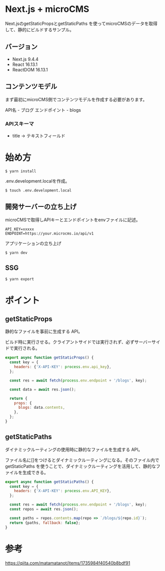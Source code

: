 # Next.js + microCMS

Next.jsのgetStaticPropsとgetStaticPaths を使ってmicroCMSのデータを取得して、静的にビルドするサンプル。

## バージョン

- Next.js 9.4.4
- React 16.13.1
- ReactDOM 16.13.1

## コンテンツモデル
まず最初にmicroCMS側でコンテンツモデルを作成する必要があります。

API名 - ブログ
エンドポイント - blogs

### APIスキーマ
- title -> テキストフィールド

# 始め方

```
$ yarn install
```

.env.development.localを作成。

```
$ touch .env.development.local
```

## 開発サーバーの立ち上げ

microCMSで取得しAPIキーとエンドポイントをenvファイルに記述。

```
API_KEY=xxxxx
ENDPOINT=https://your.microcms.io/api/v1
```

アプリケーションの立ち上げ

```
$ yarn dev
```

## SSG

```
$ yarn export
```

# ポイント

## getStaticProps

静的なファイルを事前に生成する API。

ビルド時に実行させる。クライアントサイドでは実行されず、必ずサーバーサイドで実行される。

```javascript
export async function getStaticProps() {
  const key = {
    headers: {'X-API-KEY': process.env.api_key},
  };

  const res = await fetch(process.env.endpoint + '/blogs', key);

  const data = await res.json();

  return {
    props: {
      blogs: data.contents,
    },
  };
}
```

## getStaticPaths

ダイナミックルーティングの使用時に静的なファイルを生成する API。

ファイル名に[]をつけるとダイナミックルーティングになる。そのファイル内で getStaticPaths を使うことで、ダイナミックルーティングを活用して、静的なファイルを生成できる。

```javascript
export async function getStaticPaths() {
  const key = {
    headers: {'X-API-KEY': process.env.API_KEY},
  };

  const res = await fetch(process.env.endpoint + '/blogs', key);
  const repos = await res.json();

  const paths = repos.contents.map(repo => `/blogs/${repo.id}`);
  return {paths, fallback: false};
}
```

# 参考

https://qiita.com/matamatanot/items/1735984f40540b8bdf91

